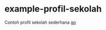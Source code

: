 # example-profil-sekolah
Contoh profil sekolah sederhana
<a href="https://androjovi.github.io/example-profil-sekolah/">go</a>
